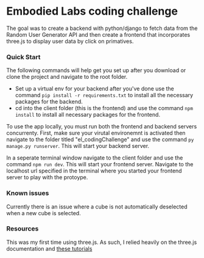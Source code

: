 # Embodied Labs coding challenge
The goal was to create a backend with python/django to fetch data from the Random User Generator API and then create a frontend that incorporates three.js to display user data by click on primatives.  

### Quick Start
The following commands will help get you set up after you download or clone the project and navigate to the root folder. 
- Set up a virtual env for your backend after you've done use the command `pip install -r requirements.txt` to install all the necessary packages for the backend.
- cd into the client folder (this is the frontend) and use the command `npm install` to install all necessary packages for the frontend.

To use the app locally, you must run both the frontend and backend servers concurrenty. First, make sure your virutal environemnt is activated then navigate to the folder titled "el_codingChallenge" and use the command `py manage.py runserver`. This will start your backend server.

In a seperate terminal window navigate to the client folder and use the command `npm run dev`. This will start your frontend server. Navigate to the localhost url specified in the terminal where you started your frontend server to play with the protoype. 

### Known issues
Currently there is an issue where a cube is not automatically deselected when a new cube is selected. 

### Resources
This was my first time using three.js. As such, I relied heavily on the three.js documentation and [these tutorials](https://youtube.com/playlist?list=PLjcjAqAnHd1EIxV4FSZIiJZvsdrBc1Xho&si=ygkpALQUv0GUyb_c)
  
